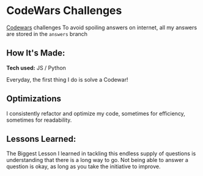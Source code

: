 # CodeWars Challenges

[Codewars](http://www.codewars.com/) challenges
To avoid spoiling answers on internet, all my answers are stored in the `answers` branch

## How It's Made:

**Tech used:** 
JS / Python

Everyday, the first thing I do is solve a Codewar! 

## Optimizations

I consistently refactor and optimize my code, sometimes for efficiency, sometimes for readability. 

## Lessons Learned:

The Biggest Lesson I learned in tackling this endless supply of questions is understanding that there is a long way to go. Not being able to answer a question is okay, as long as you take the initiative to improve.